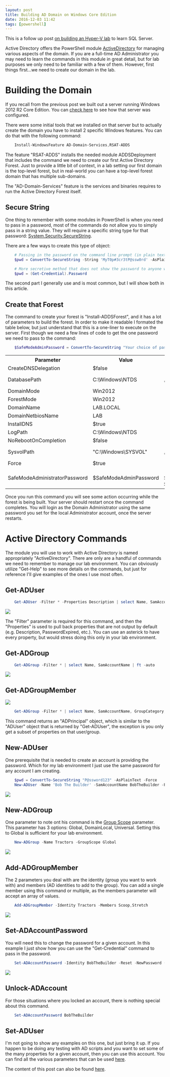 ```yaml
---
layout: post
title: Building AD Domain on Windows Core Edition
date: 2016-12-03 11:42
tags: [powershell]
---
```


This is a follow up post <a href="2016-11-14-hyper-v-lab-for-sql-server.md" target="_blank">on building an Hyper-V lab</a> to learn SQL Server.

Active Directory offers the PowerShell module <a href="https://technet.microsoft.com/en-us/library/ee617195.aspx" target="_blank">ActiveDirectory</a> for managing various aspects of the domain. If you are a full-time AD Administrator you may need to learn the commands in this module in great detail, but for lab purposes we only need to be familiar with a few of them. However, first things first...we need to create our domain in the lab.

# Building the Domain

If you recall from the previous post we built out a server running Windows 2012 R2 Core Edition. You can <a href="http://blog.wsmelton.info/slides/hyper-v-lab-build/#/10" target="_blank">check here</a> to see how that server was configured.

There were some initial tools that we installed on that server but to actually create the domain you have to install 2 specific Windows features. You can do that with the following command:

```powershell
    Install-WindowsFeature AD-Domain-Services,RSAT-ADDS
```

The feature "RSAT-ADDS" installs the needed module ADDSDeployment that includes the command we need to create our first Active Directory Forest. Just to provide a little bit of context, in a lab setting our first domain is the top-level forest, but in real-world you can have a top-level forest domain that has multiple sub-domains.

The "AD-Domain-Services" feature is the services and binaries requires to run the Active Directory Forest itself.

## Secure String

One thing to remember with some modules in PowerShell is when you need to pass in a password, most of the commands do not allow you to simply pass in a string value. They will require a specific string type for that password: <a href="https://msdn.microsoft.com/en-us/library/system.security.securestring(v=vs.110).aspx" target="_blank">System.Security.SecureString</a>.

There are a few ways to create this type of object:

```powershell
    # Passing in the password on the command line prompt (in plain text)
    $pwd = ConvertTo-SecureString -String 'MyT0p#3cr3tP@ssw0rd' -AsPlainText  -Force

    # More secretive method that does not show the password to anyone watching over your shoulder
    $pwd = (Get-Credential).Password
```

The second part I generally use and is most common, but I will show both in this article.

## Create that Forest

The command to create your forest is "Install-ADDSForest", and it has a lot of parameters to build the forest. In order to make it readable I formated the table below, but just understand that this is a one-liner to execute on the server. First though we need a few lines of code to get the one password we need to pass to the command:

```powershell
    $SafeModeAdminPassword = ConvertTo-SecureString "Your choice of password" -AsPlainText -Force
```	

<table>
    <tr>
        <th>Parameter</th>
        <th>Value</th>
        <th>Example</th>
    </tr>
    <tr>
        <td>CreateDNSDelegation</td>
        <td>$false</td>
        <td>-CreateDNSDelegation:$false</td>
    </tr>
    <tr>
        <td>DatabasePath</td>
        <td>C:\Windows\NTDS</td>
        <td>-DatabasePath "C:\Windows\NTDS"</td>
    </tr>
    <tr>
        <td>DomainMode</td>
        <td>Win2012</td>
        <td>-DomainMode "Win2012"</td>
    </tr>
    <tr>
        <td>ForestMode</td>
        <td>Win2012</td>
        <td>-ForestMode "Win2012"</td>
    </tr>
    <tr>
        <td>DomainName</td>
        <td>LAB.LOCAL</td>
        <td>-DomainName "LAB.LOCAL"</td>
    </tr>
    <tr>
        <td>DomainNetbiosName</td>
        <td>LAB</td>
        <td>-DomainNetbiosName "LAB"</td>
    </tr>
    <tr>
        <td>InstallDNS</td>
        <td>$true</td>
        <td>-InstallDNS:$true</td>
    </tr>
    <tr>
        <td>LogPath</td>
        <td>C:\Windows\NTDS</td>
        <td>-LogPath "C:\Windows\NTDS"</td>
    </tr>
    <tr>
        <td>NoRebootOnCompletion</td>
        <td>$false</td>
        <td>-NoRebootOnCompletion:$false</td>
    </tr>
    <tr>
        <td>SysvolPath</td>
        <td>"C:\Windows\SYSVOL"</td>
        <td>-SysvolPath "C:\Windows\SYSVOL"</td>
    </tr>
    <tr>
        <td>Force</td>
        <td>$true</td>
        <td>-Force:$true</td>
    </tr>
    <tr>
        <td>SafeModeAdministratorPassword</td>
        <td>$SafeModeAdminPassword</td>
        <td>-SafeModeAdministratorPassword $SafeModeAdminPassword</td>
    </tr>
</table>

Once you run this command you will see some action occurring while the forest is being built. Your server should restart once the command completes. You will login as the Domain Administrator using the same password you set for the local Administrator account, once the server restarts.

# Active Directory Commands

The module you will use to work with Active Directory is named appropriately "ActiveDirectory". There are only are a handful of commands we need to remember to manage our lab environment. You can obviously utilize "Get-Help" to see more details on the commands, but just for reference I'll give examples of the ones I use most often.

## Get-ADUser

```powershell
    Get-ADUser -Filter * -Properties Description | select Name, SamAccountName, Enabled, Description | ft -auto
```

![](/img/lab_ad_domain_getaduser.png)

The "Filter" parameter is required for this command, and then the "Properties" is used to pull back properties that are not output by default (e.g. Description, PasswordExpired, etc.). You can use an asterick to have every property, but would stress doing this only in your lab environment.

## Get-ADGroup

```powershell
    Get-ADGroup -Filter * | select Name, SamAccountName | ft -auto
```

![](/img/lab_ad_domain_getadgroup.png)

## Get-ADGroupMember

![](/img/lab_ad_domain_getadgroupmember.png)

```powershell
    Get-ADGroup -Filter * | select Name, SamAccountName, GroupCategory, GroupScope | ft -auto
```

This command returns an "ADPrincipal" object, which is similar to the "ADUser" object that is returned by "Get-ADUser", the exception is you only get a subset of properties on that user/group.

## New-ADUser

One prerequisite that is needed to create an account is providing the password. Which for my lab environment I just use the same password for any account I am creating.

```powershell
    $pwd = ConvertTo-SecureString "P@ssword123" -AsPlainText -Force
    New-ADUser -Name 'Bob The Builder' -SamAccountName BobTheBuilder -PasswordNeverExpires $true -AccountPassword $pwd -Enabled $true
```

![](/img/lab_ad_domain_newaduser.png)

## New-ADGroup

One parameter to note ont his command is the <a href="https://technet.microsoft.com/en-us/library/cc755692(v=ws.10).aspx" target="_blank">Group Scope</a> parameter. This parameter has 3 options: Global, DomainLocal, Universal. Setting this to Global is sufficient for your lab environment.

```powershell
    New-ADGroup -Name Tractors -GroupScope Global
```

![](/img/lab_ad_domain_newadgroup.png)

## Add-ADGroupMember

The 2 parameters you deal with are the identity (group you want to work with) and members (AD identities to add to the group). You can add a single member using this command or multiple, as the members parameter will accept an array of values.

```powershell
    Add-ADGroupMember -Identity Tractors -Members Scoop,Stretch
```

![](/img/lab_ad_domain_addadgroupmembers.png)

## Set-ADAccountPassword

You will need this to change the password for a given account. In this example I just show how you can use the "Get-Credential" command to pass in the password.

```powershell
    Set-ADAccountPassword -Identity BobTheBuilder -Reset -NewPassword (Get-Credential).Password
```

![](/img/lab_ad_domain_setadaccountpassword.png)

## Unlock-ADAccount

For those situations where you locked an account, there is nothing special about this command.

```powershell
    Set-ADAccountPassword BobTheBuilder
```

## Set-ADUser 

I'm not going to show any examples on this one, but just bring it up. If you happen to be doing any testing with AD scripts and you want to set some of the many properties for a given account, then you can use this account. You can find all the various parameters that can be used <a href="https://technet.microsoft.com/en-us/library/ee617215.aspx" target="_blank">here</a>.

The content of this post can also be found <a href="https://www.pythian.com/blog/building-ad-domain-on-windows-core-edition" target="_blank">here</a>.